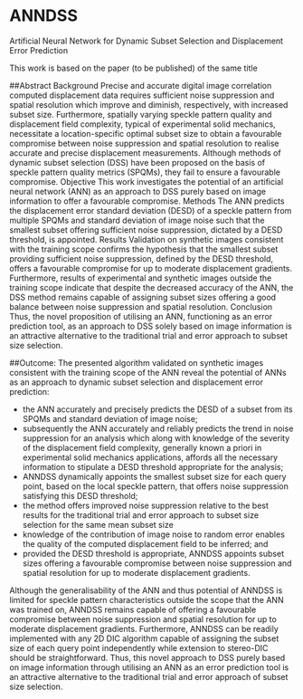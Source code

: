 # ANNDSS
Artificial Neural Network for Dynamic Subset Selection and Displacement Error Prediction

This work is based on the paper (to be published) of the same title

##Abstract
Background Precise and accurate digital image correlation computed displacement data requires sufficient noise suppression and spatial resolution which improve and diminish, respectively, with increased subset size. Furthermore, spatially varying speckle pattern quality and displacement field complexity, typical of experimental solid mechanics, necessitate a location-specific optimal subset size to obtain a favourable compromise between noise suppression and spatial resolution to realise accurate and precise displacement measurements. Although methods of dynamic subset selection (DSS) have been proposed on the basis of speckle pattern quality metrics (SPQMs), they fail to ensure a favourable compromise.
Objective This work investigates the potential of an artificial neural network (ANN) as an approach to DSS purely based on image information to offer a favourable compromise.
Methods The ANN predicts the displacement error standard deviation (DESD) of a speckle pattern from multiple SPQMs and standard deviation of image noise such that the smallest subset offering sufficient noise suppression, dictated by a DESD threshold, is appointed.
Results Validation on synthetic images consistent with the training scope confirms the hypothesis that the smallest subset providing sufficient noise suppression, defined by the DESD threshold, offers a favourable compromise for up to moderate displacement gradients. Furthermore, results of experimental and synthetic images outside the training scope indicate that despite the decreased accuracy of the ANN, the DSS method remains capable of assigning subset sizes offering a good balance between noise suppression and spatial resolution. 
Conclusion Thus, the novel proposition of utilising an ANN, functioning as an error prediction tool, as an approach to DSS solely based on image information is an attractive alternative to the traditional trial and error approach to subset size selection. 

##Outcome:
The presented algorithm validated on synthetic images consistent with the training scope of the ANN reveal the potential of ANNs as an approach to dynamic subset selection and displacement error prediction:
- the ANN accurately and precisely predicts the DESD of a subset from its SPQMs and standard deviation of image noise; 
- subsequently the ANN accurately and reliably predicts the trend in noise suppression for an analysis which along with knowledge of the severity of the displacement field complexity, generally known a priori in experimental solid mechanics applications, affords all the necessary information to stipulate a DESD threshold appropriate for the analysis; 
- ANNDSS dynamically appoints the smallest subset size for each query point, based on the local speckle pattern, that offers noise suppression satisfying this DESD threshold; 
- the method offers improved noise suppression relative to the best results for the traditional trial and error approach to subset size selection for the same mean subset size
-  knowledge of the contribution of image noise to random error enables the quality of the computed displacement field to be inferred; and 
- provided the DESD threshold is appropriate, ANNDSS appoints subset sizes offering a favourable compromise between noise suppression and spatial resolution for up to moderate displacement gradients. 

Although the generalisability of the ANN and thus potential of ANNDSS is limited for speckle pattern characteristics outside the scope that the ANN was trained on, ANNDSS remains capable of offering a favourable compromise between noise suppression and spatial resolution for up to moderate displacement gradients. Furthermore, ANNDSS can be readily implemented with any 2D DIC algorithm capable of assigning the subset size of each query point independently while extension to stereo-DIC should be straightforward.
Thus, this novel approach to DSS purely based on image information through utilising an ANN as an error prediction tool is an attractive alternative to the traditional trial and error approach of subset size selection.